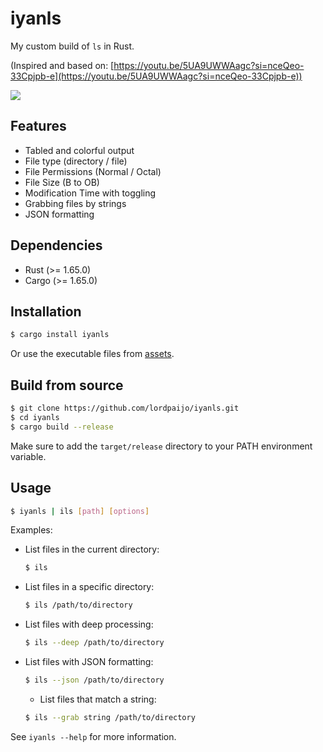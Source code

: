 # iyanls
My custom build of `ls` in Rust.

(Inspired and based on: [https://youtu.be/5UA9UWWAagc?si=nceQeo-33Cpjpb-e](https://youtu.be/5UA9UWWAagc?si=nceQeo-33Cpjpb-e))

![](https://github.com/lordpaijo/iyanls/blob/main/Screenshot_20250616_204013.png)

## Features
- Tabled and colorful output
- File type (directory / file)
- File Permissions (Normal / Octal)
- File Size (B to OB)
- Modification Time with toggling
- Grabbing files by strings
- JSON formatting

## Dependencies
- Rust (>= 1.65.0)
- Cargo (>= 1.65.0)

## Installation
```sh
$ cargo install iyanls
```

Or use the executable files from [assets](https://github.com/lordpaijo/iyanls/releases).

## Build from source
```sh
$ git clone https://github.com/lordpaijo/iyanls.git
$ cd iyanls
$ cargo build --release
```

Make sure to add the `target/release` directory to your PATH environment variable.

## Usage
```sh
$ iyanls | ils [path] [options]
```

Examples:
- List files in the current directory:
  ```sh
  $ ils
  ```
- List files in a specific directory:
  ```sh
  $ ils /path/to/directory
  ```
- List files with deep processing:
  ```sh
  $ ils --deep /path/to/directory
  ```
- List files with JSON formatting:
  ```sh
  $ ils --json /path/to/directory
  ```
    - List files that match a string:
  ```sh
  $ ils --grab string /path/to/directory
  ```

See `iyanls --help` for more information.
